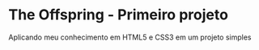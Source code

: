 # The Offspring - Primeiro projeto
 Aplicando meu conhecimento em HTML5 e CSS3 em um projeto simples 
